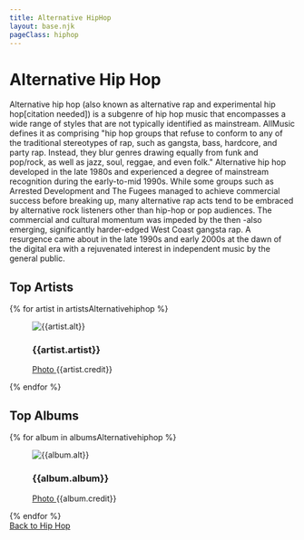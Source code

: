 ```yaml
---
title: Alternative HipHop
layout: base.njk
pageClass: hiphop
---
```

<h1 class="subgenre-title"> Alternative Hip Hop<!-- sub genre name--></h1>

<p class="summary">Alternative hip hop (also known as alternative rap and experimental hip hop[citation needed]) is a subgenre of hip hop music that encompasses a wide range of styles that are not typically identified as mainstream. AllMusic defines it as comprising "hip hop groups that refuse to conform to any of the traditional stereotypes of rap, such as gangsta, bass, hardcore, and party rap. Instead, they blur genres drawing equally from funk and pop/rock, as well as jazz, soul, reggae, and even folk." Alternative hip hop developed in the late 1980s and experienced a degree of mainstream recognition during the early-to-mid 1990s. While some groups such as Arrested Development and The Fugees managed to achieve commercial success before breaking up, many alternative rap acts tend to be embraced by alternative rock listeners other than hip-hop or pop audiences. The commercial and cultural momentum was impeded by the then  -also emerging, significantly harder-edged West Coast gangsta rap. A resurgence came about in the late 1990s and early 2000s at the dawn of the digital era with a rejuvenated interest in independent music by the general public. <!-- subgenre summary--></p>

<!-- top album and artist section-->

<section class="top">
    <h2>Top Artists</h2>
    <div class="artist">
        {% for artist in artistsAlternativehiphop %}
        <figure>
            <img src="{{artist.src}}" alt="{{artist.alt}}">
            <figcaption>
                <h3>{{artist.artist}}</h3>
                <p><a href="{{artist.creditLink}}">Photo </a>{{artist.credit}}</p>
            </figcaption>
            </figure>
        {% endfor %}
    </div>
    </section>

<section class="top">
<h2>Top Albums</h2>
<div class="albums">
    {% for album in albumsAlternativehiphop %}
    <figure>
        <img src="{{album.src}}" alt="{{album.alt}}">
        <figcaption>
            <h3>{{album.album}}</h3>
            <p><a href="{{album.creditLink}}">Photo </a>{{album.credit}}</p>
        </figcaption>
        </figure>
    {% endfor %}
</div>
</section>
<section class="back"><a href="/hiphop">Back to Hip Hop</a></section>
<!-- suggestion section, still figuring out how to format this using the bubble diagram from the wireframe-->